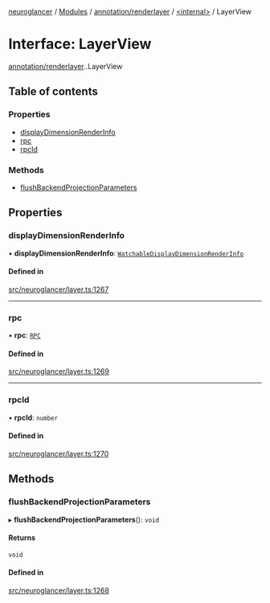 [neuroglancer](../README.md) / [Modules](../modules.md) / [annotation/renderlayer](../modules/annotation_renderlayer.md) / [<internal\>](../modules/annotation_renderlayer._internal_.md) / LayerView

# Interface: LayerView

[annotation/renderlayer](../modules/annotation_renderlayer.md).[<internal>](../modules/annotation_renderlayer._internal_.md).LayerView

## Table of contents

### Properties

- [displayDimensionRenderInfo](annotation_renderlayer._internal_.LayerView.md#displaydimensionrenderinfo)
- [rpc](annotation_renderlayer._internal_.LayerView.md#rpc)
- [rpcId](annotation_renderlayer._internal_.LayerView.md#rpcid)

### Methods

- [flushBackendProjectionParameters](annotation_renderlayer._internal_.LayerView.md#flushbackendprojectionparameters)

## Properties

### displayDimensionRenderInfo

• **displayDimensionRenderInfo**: [`WatchableDisplayDimensionRenderInfo`](../classes/annotation_polygon._internal_.WatchableDisplayDimensionRenderInfo.md)

#### Defined in

[src/neuroglancer/layer.ts:1267](https://github.com/ActiveBrainAtlas2/neuroglancer/blob/1beb5d34/src/neuroglancer/layer.ts#L1267)

___

### rpc

• **rpc**: [`RPC`](../classes/annotation_annotation_layer_state._internal_.RPC.md)

#### Defined in

[src/neuroglancer/layer.ts:1269](https://github.com/ActiveBrainAtlas2/neuroglancer/blob/1beb5d34/src/neuroglancer/layer.ts#L1269)

___

### rpcId

• **rpcId**: `number`

#### Defined in

[src/neuroglancer/layer.ts:1270](https://github.com/ActiveBrainAtlas2/neuroglancer/blob/1beb5d34/src/neuroglancer/layer.ts#L1270)

## Methods

### flushBackendProjectionParameters

▸ **flushBackendProjectionParameters**(): `void`

#### Returns

`void`

#### Defined in

[src/neuroglancer/layer.ts:1268](https://github.com/ActiveBrainAtlas2/neuroglancer/blob/1beb5d34/src/neuroglancer/layer.ts#L1268)
